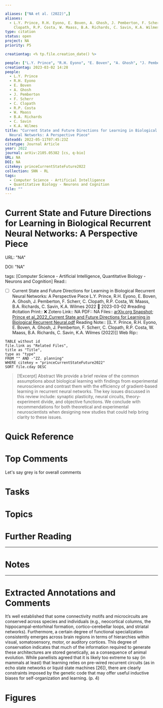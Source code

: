 ```yaml
---

aliases: ["NA et al. (2022)",]
aliases:
  - L.Y. Prince, R.H. Eyono, E. Boven, A. Ghosh, J. Pemberton, F. Scherr, C.
    Clopath, R.P. Costa, W. Maass, B.A. Richards, C. Savin, K.A. Wilmes (2022)
type: citation
status: open
project: NA
priority: P5

creationtag: <% tp.file.creation_date() %>

people: ["L.Y. Prince", "R.H. Eyono", "E. Boven", "A. Ghosh", "J. Pemberton", "F. Scherr", "C. Clopath", "R.P. Costa", "W. Maass", "B.A. Richards", "C. Savin", "K.A. Wilmes"]
creationtag: 2023-03-02 14:28
people:
  - L.Y. Prince
  - R.H. Eyono
  - E. Boven
  - A. Ghosh
  - J. Pemberton
  - F. Scherr
  - C. Clopath
  - R.P. Costa
  - W. Maass
  - B.A. Richards
  - C. Savin
  - K.A. Wilmes
title: "Current State and Future Directions for Learning in Biological Recurrent
  Neural Networks: A Perspective Piece"
dateadd: 2022-05-11T07:45:23Z
citetype: Journal Article
year: 2022
journal: arXiv:2105.05382 [cs, q-bio]
URL: NA
DOI: NA
citekey: princeCurrentStateFuture2022
collection: SNN - RL
tags:
  - Computer Science - Artificial Intelligence
  - Quantitative Biology - Neurons and Cognition
file: ""
---
```


# Current State and Future Directions for Learning in Biological Recurrent Neural Networks: A Perspective Piece

URL: "NA"

DOI: "NA"

tags: [Computer Science - Artificial Intelligence, Quantitative Biology - Neurons and Cognition]
Read:: 
- [ ] Current State and Future Directions for Learning in Biological Recurrent Neural Networks: A Perspective Piece L.Y. Prince, R.H. Eyono, E. Boven, A. Ghosh, J. Pemberton, F. Scherr, C. Clopath, R.P. Costa, W. Maass, B.A. Richards, C. Savin, K.A. Wilmes 2022 🛫 2023-03-02 #reading #citation
Print::  ❌
Zotero Link:: NA
PDF:: NA
Files:: [arXiv.org Snapshot](file:///C:%5CUsers%5Cmichaelt%5CInsync%5Cm@tarlton.info%5CGoogle%20Drive%5C06.%20Zotero%5Cstorage%5CTT4WJ34W%5C2105.html); [Prince et al_2022_Current State and Future Directions for Learning in Biological Recurrent Neural.pdf](file:///C:%5CUsers%5Cmichaelt%5CInsync%5Cm@tarlton.info%5CGoogle%20Drive%5C06.%20Zotero%5Cstorage%5CG5BCFLWD%5CPrince%20et%20al_2022_Current%20State%20and%20Future%20Directions%20for%20Learning%20in%20Biological%20Recurrent%20Neural.pdf)
Reading Note:: [[L.Y. Prince, R.H. Eyono, E. Boven, A. Ghosh, J. Pemberton, F. Scherr, C. Clopath, R.P. Costa, W. Maass, B.A. Richards, C. Savin, K.A. Wilmes (2022)]]
Web Rip:: 

```dataview
TABLE without id
file.link as "Related Files",
title as "Title",
type as "type"
FROM "" AND -"ZZ. planning"
WHERE citekey = "princeCurrentStateFuture2022" 
SORT file.cday DESC
```


> [!Excerpt] Abstract
> We provide a brief review of the common assumptions about biological learning with findings from experimental neuroscience and contrast them with the efficiency of gradient-based learning in recurrent neural networks. The key issues discussed in this review include: synaptic plasticity, neural circuits, theory-experiment divide, and objective functions. We conclude with recommendations for both theoretical and experimental neuroscientists when designing new studies that could help bring clarity to these issues.


# Quick Reference

# Top Comments

Let's say grey is for overall comments

# Tasks

# Topics


# Further Reading 
 

----
# Notes


----
# Extracted Annotations and Comments
It’s well established that some connectivity motifs and microcircuits are conserved across species and individuals (e.g., neocortical columns, the hippocampal-entorhinal formation, cortico-cerebellar loops, and striatal networks). Furthermore, a certain degree of functional specialization consistently emerges across brain regions in terms of hierarchies within visual, somatosensory, motor, or auditory cortices. This degree of conservation indicates that much of the information required to generate these architectures are stored genetically, as a consequence of animal evolution. While panellists agreed that it is likely too extreme to say (in mammals at least) that learning relies on pre-wired recurrent circuits (as in echo state networks or liquid state machines [26]), there are clearly constraints imposed by the genetic code that may offer useful inductive biases for self-organization and learning. (p. 4) 

# Figures